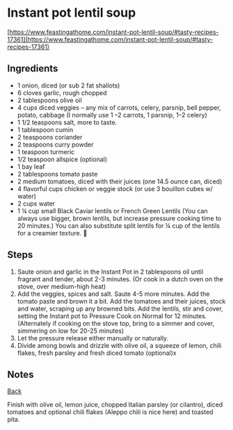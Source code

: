 # Instant pot lentil soup
[https://www.feastingathome.com/instant-pot-lentil-soup/#tasty-recipes-17361](https://www.feastingathome.com/instant-pot-lentil-soup/#tasty-recipes-17361)

## Ingredients

- 1 onion, diced (or sub 2 fat shallots)
- 6  cloves garlic, rough chopped
- 2 tablespoons olive oil
- 4 cups diced veggies – any mix of carrots, celery, parsnip, bell pepper, potato, cabbage (I normally use 1 –2 carrots, 1 parsnip, 1–2 celery)
- 1 1/2  teaspoons salt, more to taste.
- 1 tablespoon cumin
- 2 teaspoons coriander
- 2 teaspoons curry powder
- 1 teaspoon turmeric
- 1/2 teaspoon allspice (optional)
- 1 bay leaf
- 2 tablespoons tomato paste
- 2 medium tomatoes, diced with their juices (one 14.5 ounce can, diced)
- 4 flavorful cups chicken or veggie stock (or use 3 bouillon cubes w/ water)
- 2 cups water
- 1 ¼ cup small Black Caviar lentils or French Green Lentils (You can always use bigger, brown lentils, but increase pressure cooking time to 20 minutes.) You can also substitute split lentils for ¼ cup of the lentils for a creamier texture.  🙂

## Steps

1. Saute onion and garlic in the Instant Pot in 2 tablespoons oil until fragrant and tender, about 2-3 minutes.  (Or cook in a dutch oven on the stove, over medium-high heat)
2. Add the veggies, spices and salt. Saute 4-5 more minutes. Add the tomato paste and brown it a bit. Add the tomatoes and their juices, stock and water, scraping up any browned bits. Add the lentils, stir and cover, setting the Instant pot to Pressure Cook on Normal for 12 minutes. (Alternately if cooking on the stove top, bring to a simmer and cover, simmering on low for 20-25 minutes)
3. Let the pressure release either manually or naturally.
4. Divide among bowls and drizzle with olive oil, a squeeze of lemon, chili flakes, fresh parsley and fresh diced tomato (optional)x

## Notes


[Back](../README.md)

Finish with olive oil, lemon juice, chopped Italian parsley (or cilantro), diced tomatoes and optional chili flakes (Aleppo chili is nice here) and toasted pita.

